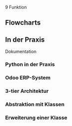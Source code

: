 9 Funktion

## Flowcharts

## In der Praxis

Dokumentation

### Python in der Praxis

### Odoo ERP-System

### 3-tier Architektur

### Abstraktion mit Klassen

### Erweiterung einer Klasse